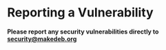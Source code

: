 # Reporting a Vulnerability

**Please report any security vulnerabilities directly to security@makedeb.org**
